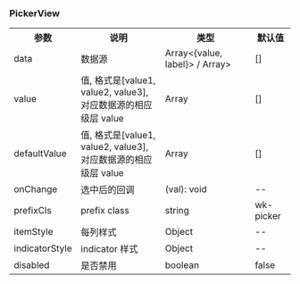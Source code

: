 ### PickerView

<table>
  <tbody>
    <tr>
      <th  width="15%">参数</th><th width="35%">说明</th><th width="35%">类型</th><th width="15%">默认值</th>
    </tr>
    <tr>
      <td width="15%">data</td><td width="35%">数据源</td><td width="35%">Array<{value, label}> / Array<Array<{value, label}>></td><td width="15%">[]</td>
    </tr>
    <tr>
      <td width="15%">value</td><td width="35%">值, 格式是[value1, value2, value3], 对应数据源的相应级层 value</td><td width="35%">Array</td><td width="15%">[]</td>
    </tr>
    <tr>
      <td width="15%">defaultValue</td><td width="35%">值, 格式是[value1, value2, value3], 对应数据源的相应级层 value</td><td width="35%">Array</td><td width="15%">[]</td>
    </tr>
    <tr>
      <td width="15%">onChange</td><td width="35%">选中后的回调</td><td width="35%">(val): void</td><td width="15%">--</td>
    </tr>
    <tr>
      <td width="15%">prefixCls</td><td width="35%">prefix class</td><td width="35%">string</td><td width="15%">wk-picker</td>
    </tr>
    <tr>
      <td width="15%">itemStyle</td><td width="35%">每列样式</td><td width="35%">Object</td><td width="15%">--</td>
    </tr>
    <tr>
      <td width="15%">indicatorStyle</td><td width="35%">indicator 样式</td><td width="35%">Object</td><td width="15%">--</td>
    </tr>
    <tr>
      <td width="15%">disabled</td><td width="35%">是否禁用</td><td width="35%">boolean</td><td width="15%">false</td>
    </tr>
  </tbody>
</table>
